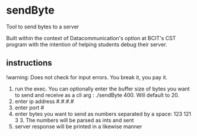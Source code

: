 # sendByte
Tool to send bytes to a server

Built within the context of Datacommunication's option at BCIT's CST program with the intention of helping students debug their server.


## instructions

!warning: Does not check for input errors. You break it, you pay it.

1. run the exec. You can optionally enter the buffer size of bytes you want to send and receive as a cli arg : ./sendByte 400. Will default to 20.
1. enter ip address #.#.#.#
1. enter port #
1. enter bytes you want to send as numbers separated by a space: 123 121 3 3. The numbers will be parsed as ints and sent
1. server response will be printed in a likewise manner
